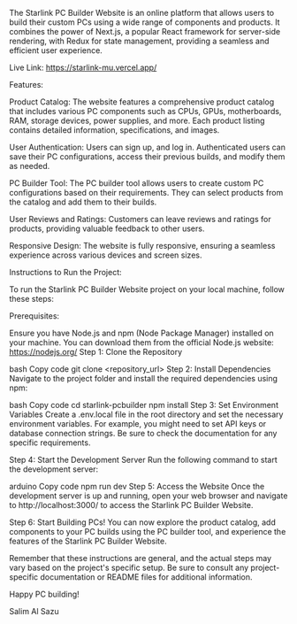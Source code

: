 The Starlink PC Builder Website is an online platform that allows users to build their custom PCs using a wide range of components and products. It combines the power of Next.js, a popular React framework for server-side rendering, with Redux for state management, providing a seamless and efficient user experience. 

Live Link: https://starlink-mu.vercel.app/ 

Features:

Product Catalog: The website features a comprehensive product catalog that includes various PC components such as CPUs, GPUs, motherboards, RAM, storage devices, power supplies, and more. Each product listing contains detailed information, specifications, and images.

User Authentication: Users can sign up, and log in. Authenticated users can save their PC configurations, access their previous builds, and modify them as needed.

PC Builder Tool: The PC builder tool allows users to create custom PC configurations based on their requirements. They can select products from the catalog and add them to their builds.




User Reviews and Ratings: Customers can leave reviews and ratings for products, providing valuable feedback to other users.

Responsive Design: The website is fully responsive, ensuring a seamless experience across various devices and screen sizes.

Instructions to Run the Project:

To run the Starlink PC Builder Website project on your local machine, follow these steps:

Prerequisites:

Ensure you have Node.js and npm (Node Package Manager) installed on your machine. You can download them from the official Node.js website: https://nodejs.org/
Step 1: Clone the Repository

bash
Copy code
git clone <repository_url>
Step 2: Install Dependencies
Navigate to the project folder and install the required dependencies using npm:

bash
Copy code
cd starlink-pcbuilder
npm install
Step 3: Set Environment Variables
Create a .env.local file in the root directory and set the necessary environment variables. For example, you might need to set API keys or database connection strings. Be sure to check the documentation for any specific requirements.

Step 4: Start the Development Server
Run the following command to start the development server:

arduino
Copy code
npm run dev
Step 5: Access the Website
Once the development server is up and running, open your web browser and navigate to http://localhost:3000/ to access the Starlink PC Builder Website.

Step 6: Start Building PCs!
You can now explore the product catalog, add components to your PC builds using the PC builder tool, and experience the features of the Starlink PC Builder Website.

Remember that these instructions are general, and the actual steps may vary based on the project's specific setup. Be sure to consult any project-specific documentation or README files for additional information.

Happy PC building!


Salim Al Sazu




